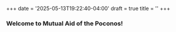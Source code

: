 +++
date = '2025-05-13T19:22:40-04:00'
draft = true
title = ''
+++
### Welcome to Mutual Aid of the Poconos!